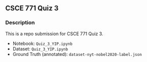 ## CSCE 771 Quiz 3

### Description

This is a repo submission for CSCE 771 Quiz 3.

- Notebook: `Quiz_3_YIP.ipynb`
- Dataset: `Quiz_3_YIP.ipynb`
- Ground Truth (annotated): `dataset-nyt-nobel2020-label.json`
